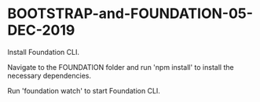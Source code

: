 # BOOTSTRAP-and-FOUNDATION-05-DEC-2019
Install Foundation CLI.

Navigate to the FOUNDATION folder and run 'npm install' to install the necessary dependencies.

Run 'foundation watch' to start Foundation CLI.
